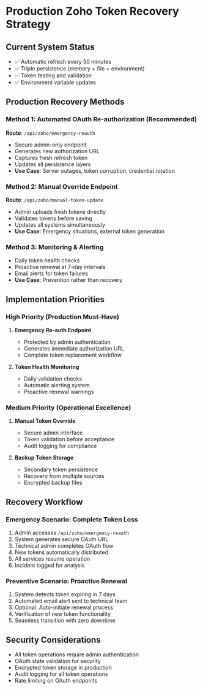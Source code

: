 # Production Zoho Token Recovery Strategy

## Current System Status
- ✅ Automatic refresh every 50 minutes
- ✅ Triple persistence (memory + file + environment)
- ✅ Token testing and validation
- ✅ Environment variable updates

## Production Recovery Methods

### Method 1: Automated OAuth Re-authorization (Recommended)
**Route**: `/api/zoho/emergency-reauth`
- Secure admin-only endpoint
- Generates new authorization URL
- Captures fresh refresh token
- Updates all persistence layers
- **Use Case**: Server outages, token corruption, credential rotation

### Method 2: Manual Override Endpoint
**Route**: `/api/zoho/manual-token-update`
- Admin uploads fresh tokens directly
- Validates tokens before saving
- Updates all systems simultaneously
- **Use Case**: Emergency situations, external token generation

### Method 3: Monitoring & Alerting
- Daily token health checks
- Proactive renewal at 7-day intervals
- Email alerts for token failures
- **Use Case**: Prevention rather than recovery

## Implementation Priorities

### High Priority (Production Must-Have)
1. **Emergency Re-auth Endpoint**
   - Protected by admin authentication
   - Generates immediate authorization URL
   - Complete token replacement workflow

2. **Token Health Monitoring**
   - Daily validation checks
   - Automatic alerting system
   - Proactive renewal warnings

### Medium Priority (Operational Excellence)
1. **Manual Token Override**
   - Secure admin interface
   - Token validation before acceptance
   - Audit logging for compliance

2. **Backup Token Storage**
   - Secondary token persistence
   - Recovery from multiple sources
   - Encrypted backup files

## Recovery Workflow

### Emergency Scenario: Complete Token Loss
1. Admin accesses `/api/zoho/emergency-reauth`
2. System generates secure OAuth URL
3. Technical admin completes OAuth flow
4. New tokens automatically distributed
5. All services resume operation
6. Incident logged for analysis

### Preventive Scenario: Proactive Renewal
1. System detects token expiring in 7 days
2. Automated email alert sent to technical team
3. Optional: Auto-initiate renewal process
4. Verification of new token functionality
5. Seamless transition with zero downtime

## Security Considerations
- All token operations require admin authentication
- OAuth state validation for security
- Encrypted token storage in production
- Audit logging for all token operations
- Rate limiting on OAuth endpoints